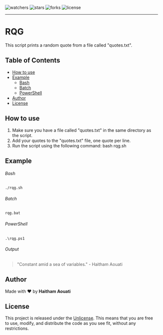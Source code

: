 ![watchers](https://custom-icon-badges.demolab.com/github/watchers/haithamaouati/RQG?logo=eye)
![stars](https://custom-icon-badges.demolab.com/github/stars/haithamaouati/RQG?logo=star)
![forks](https://custom-icon-badges.demolab.com/github/forks/haithamaouati/RQG?logo=repo-forked)
![license](https://custom-icon-badges.demolab.com/github/license/haithamaouati/RQG?logo=law)
___
# RQG
This script prints a random quote from a file called "quotes.txt".

## Table of Contents

- [How to use](#how-to-use)
- [Example](#example)
  - [Bash](#bash)
  - [Batch](#batch)
  - [PowerShell](#powershell)
- [Author](#author)
- [License](#license)

## How to use
1. Make sure you have a file called "quotes.txt" in the same directory as the script.
2. Add your quotes to the "quotes.txt" file, one quote per line.
3. Run the script using the following command: bash rqg.sh

## Example
###### Bash
```
./rqg.sh
```
###### Batch
```
rqg.bat
```
###### PowerShell
```
.\rqg.ps1
```
###### Output
> "Constant amid a sea of variables." - Haitham Aouati

## Author
Made with :heart: by **Haitham Aouati**

## License
This project is released under the [Unlicense](https://github.com/haithamaouati/RQG/blob/main/LICENSE). This means that you are free to use, modify, and distribute the code as you see fit, without any restrictions.
